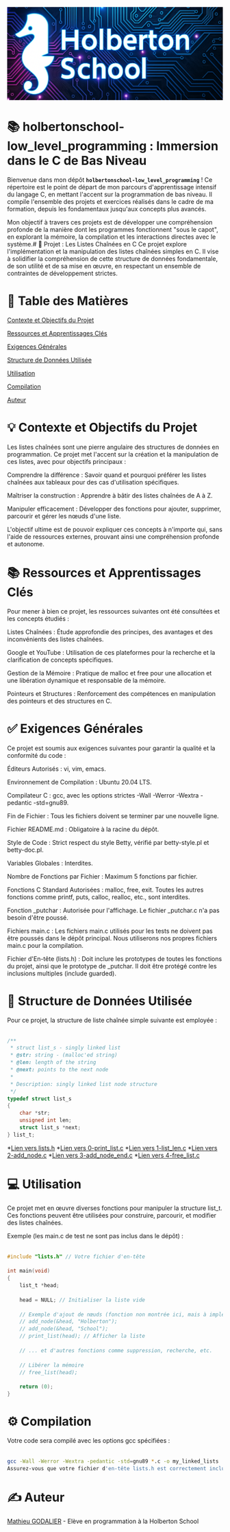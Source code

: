<img src= "https://github.com/Mathieu7483/Aiko78-Photgraphy/blob/main/holberton%20modif.png">

# 📚 holbertonschool-low_level_programming : Immersion dans le C de Bas Niveau

Bienvenue dans mon dépôt **`holbertonschool-low_level_programming`** ! Ce répertoire est le point de départ de mon parcours d'apprentissage intensif du langage C, en mettant l'accent sur la programmation de bas niveau. Il compile l'ensemble des projets et exercices réalisés dans le cadre de ma formation, depuis les fondamentaux jusqu'aux concepts plus avancés.

Mon objectif à travers ces projets est de développer une compréhension profonde de la manière dont les programmes fonctionnent "sous le capot", en explorant la mémoire, la compilation et les interactions directes avec le système.# 🔗 Projet : Les Listes Chaînées en C
Ce projet explore l'implémentation et la manipulation des listes chaînées simples en C. Il vise à solidifier la compréhension de cette structure de données fondamentale, de son utilité et de sa mise en œuvre, en respectant un ensemble de contraintes de développement strictes.

# 📖 Table des Matières
[Contexte et Objectifs du Projet](https://github.com/Mathieu7483/holbertonschool-low_level_programming/tree/main/singly_linked_lists#-contexte-et-objectifs-du-projet)

[Ressources et Apprentissages Clés](https://github.com/Mathieu7483/holbertonschool-low_level_programming/tree/main/singly_linked_lists#-ressources-et-apprentissages-cl%C3%A9s)

[Exigences Générales](https://github.com/Mathieu7483/holbertonschool-low_level_programming/tree/main/singly_linked_lists#-exigences-g%C3%A9n%C3%A9rales)

[Structure de Données Utilisée](https://github.com/Mathieu7483/holbertonschool-low_level_programming/tree/main/singly_linked_lists#-structure-de-donn%C3%A9es-utilis%C3%A9e)

[Utilisation](https://github.com/Mathieu7483/holbertonschool-low_level_programming/tree/main/singly_linked_lists#-utilisation)

[Compilation](https://github.com/Mathieu7483/holbertonschool-low_level_programming/tree/main/singly_linked_lists#%EF%B8%8F-compilation)

[Auteur](https://github.com/Mathieu7483/holbertonschool-low_level_programming/tree/main/singly_linked_lists#%EF%B8%8F-auteur)

# 💡 Contexte et Objectifs du Projet
Les listes chaînées sont une pierre angulaire des structures de données en programmation. Ce projet met l'accent sur la création et la manipulation de ces listes, avec pour objectifs principaux :

Comprendre la différence : Savoir quand et pourquoi préférer les listes chaînées aux tableaux pour des cas d'utilisation spécifiques.

Maîtriser la construction : Apprendre à bâtir des listes chaînées de A à Z.

Manipuler efficacement : Développer des fonctions pour ajouter, supprimer, parcourir et gérer les nœuds d'une liste.

L'objectif ultime est de pouvoir expliquer ces concepts à n'importe qui, sans l'aide de ressources externes, prouvant ainsi une compréhension profonde et autonome.

# 📚 Ressources et Apprentissages Clés
Pour mener à bien ce projet, les ressources suivantes ont été consultées et les concepts étudiés :

Listes Chaînées : Étude approfondie des principes, des avantages et des inconvénients des listes chaînées.

Google et YouTube : Utilisation de ces plateformes pour la recherche et la clarification de concepts spécifiques.

Gestion de la Mémoire : Pratique de malloc et free pour une allocation et une libération dynamique et responsable de la mémoire.

Pointeurs et Structures : Renforcement des compétences en manipulation des pointeurs et des structures en C.

# ✅ Exigences Générales
Ce projet est soumis aux exigences suivantes pour garantir la qualité et la conformité du code :

Éditeurs Autorisés : vi, vim, emacs.

Environnement de Compilation : Ubuntu 20.04 LTS.

Compilateur C : gcc, avec les options strictes -Wall -Werror -Wextra -pedantic -std=gnu89.

Fin de Fichier : Tous les fichiers doivent se terminer par une nouvelle ligne.

Fichier README.md : Obligatoire à la racine du dépôt.

Style de Code : Strict respect du style Betty, vérifié par betty-style.pl et betty-doc.pl.

Variables Globales : Interdites.

Nombre de Fonctions par Fichier : Maximum 5 fonctions par fichier.

Fonctions C Standard Autorisées : malloc, free, exit. Toutes les autres fonctions comme printf, puts, calloc, realloc, etc., sont interdites.

Fonction _putchar : Autorisée pour l'affichage. Le fichier _putchar.c n'a pas besoin d'être poussé.

Fichiers main.c : Les fichiers main.c utilisés pour les tests ne doivent pas être poussés dans le dépôt principal. Nous utiliserons nos propres fichiers main.c pour la compilation.

Fichier d'En-tête (lists.h) : Doit inclure les prototypes de toutes les fonctions du projet, ainsi que le prototype de _putchar. Il doit être protégé contre les inclusions multiples (include guarded).

# 📝 Structure de Données Utilisée
Pour ce projet, la structure de liste chaînée simple suivante est employée :

```C

/**
 * struct list_s - singly linked list
 * @str: string - (malloc'ed string)
 * @len: length of the string
 * @next: points to the next node
 *
 * Description: singly linked list node structure
 */
typedef struct list_s
{
    char *str;
    unsigned int len;
    struct list_s *next;
} list_t;

```
*[Lien vers lists.h](https://github.com/Mathieu7483/holbertonschool-low_level_programming/blob/main/singly_linked_lists/lists.h)
*[Lien vers 0-print_list.c](https://github.com/Mathieu7483/holbertonschool-low_level_programming/blob/main/singly_linked_lists/0-print_list.c)
*[Lien vers 1-list_len.c](https://github.com/Mathieu7483/holbertonschool-low_level_programming/blob/main/singly_linked_lists/1-list_len.c)
*[Lien vers 2-add_node.c](https://github.com/Mathieu7483/holbertonschool-low_level_programming/blob/main/singly_linked_lists/2-add_node.c)
*[Lien vers 3-add_node_end.c](https://github.com/Mathieu7483/holbertonschool-low_level_programming/blob/main/singly_linked_lists/3-add_node_end.c)
*[Lien vers 4-free_list.c](https://github.com/Mathieu7483/holbertonschool-low_level_programming/blob/main/singly_linked_lists/4-free_list.c)



# 💻 Utilisation
Ce projet met en œuvre diverses fonctions pour manipuler la structure list_t. Ces fonctions peuvent être utilisées pour construire, parcourir, et modifier des listes chaînées.

Exemple (les main.c de test ne sont pas inclus dans le dépôt) :

```C

#include "lists.h" // Votre fichier d'en-tête

int main(void)
{
    list_t *head;

    head = NULL; // Initialiser la liste vide
    
    // Exemple d'ajout de nœuds (fonction non montrée ici, mais à implémenter)
    // add_node(&head, "Holberton");
    // add_node(&head, "School");
    // print_list(head); // Afficher la liste

    // ... et d'autres fonctions comme suppression, recherche, etc.

    // Libérer la mémoire
    // free_list(head); 
    
    return (0);
}
```

# ⚙️ Compilation
Votre code sera compilé avec les options gcc spécifiées :

```Bash

gcc -Wall -Werror -Wextra -pedantic -std=gnu89 *.c -o my_linked_lists
Assurez-vous que votre fichier d'en-tête lists.h est correctement inclus par les fichiers source (#include "lists.h").
```

# ✍️ Auteur
[Mathieu GODALIER](https://github.com/Mathieu7483) - Elève en programmation à la Holberton School
